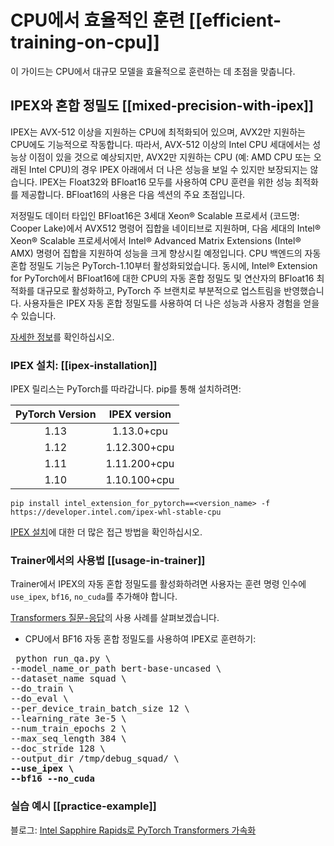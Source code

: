 <!--Copyright 2022 The HuggingFace Team. All rights reserved.

Licensed under the Apache License, Version 2.0 (the "License"); you may not use this file except in compliance with
the License. You may obtain a copy of the License at

http://www.apache.org/licenses/LICENSE-2.0

Unless required by applicable law or agreed to in writing, software distributed under the License is distributed on
an "AS IS" BASIS, WITHOUT WARRANTIES OR CONDITIONS OF ANY KIND, either express or implied. See the License for the

⚠️ Note that this file is in Markdown but contain specific syntax for our doc-builder (similar to MDX) that may not be
rendered properly in your Markdown viewer.

-->

# CPU에서 효율적인 훈련 [[efficient-training-on-cpu]]

이 가이드는 CPU에서 대규모 모델을 효율적으로 훈련하는 데 초점을 맞춥니다.

## IPEX와 혼합 정밀도 [[mixed-precision-with-ipex]]

IPEX는 AVX-512 이상을 지원하는 CPU에 최적화되어 있으며, AVX2만 지원하는 CPU에도 기능적으로 작동합니다. 따라서, AVX-512 이상의 Intel CPU 세대에서는 성능상 이점이 있을 것으로 예상되지만, AVX2만 지원하는 CPU (예: AMD CPU 또는 오래된 Intel CPU)의 경우 IPEX 아래에서 더 나은 성능을 보일 수 있지만 보장되지는 않습니다. IPEX는 Float32와 BFloat16 모두를 사용하여 CPU 훈련을 위한 성능 최적화를 제공합니다. BFloat16의 사용은 다음 섹션의 주요 초점입니다.

저정밀도 데이터 타입인 BFloat16은 3세대 Xeon® Scalable 프로세서 (코드명: Cooper Lake)에서 AVX512 명령어 집합을 네이티브로 지원하며, 다음 세대의 Intel® Xeon® Scalable 프로세서에서 Intel® Advanced Matrix Extensions (Intel® AMX) 명령어 집합을 지원하여 성능을 크게 향상시킬 예정입니다. CPU 백엔드의 자동 혼합 정밀도 기능은 PyTorch-1.10부터 활성화되었습니다. 동시에, Intel® Extension for PyTorch에서 BFloat16에 대한 CPU의 자동 혼합 정밀도 및 연산자의 BFloat16 최적화를 대규모로 활성화하고, PyTorch 주 브랜치로 부분적으로 업스트림을 반영했습니다. 사용자들은 IPEX 자동 혼합 정밀도를 사용하여 더 나은 성능과 사용자 경험을 얻을 수 있습니다.

[자세한 정보](https://intel.github.io/intel-extension-for-pytorch/cpu/latest/tutorials/features/amp.html)를 확인하십시오.

### IPEX 설치: [[ipex-installation]]

IPEX 릴리스는 PyTorch를 따라갑니다. pip를 통해 설치하려면:

| PyTorch Version   | IPEX version   |
| :---------------: | :----------:   |
| 1.13              |  1.13.0+cpu    |
| 1.12              |  1.12.300+cpu  |
| 1.11              |  1.11.200+cpu  |
| 1.10              |  1.10.100+cpu  |

```
pip install intel_extension_for_pytorch==<version_name> -f https://developer.intel.com/ipex-whl-stable-cpu
```

[IPEX 설치](https://intel.github.io/intel-extension-for-pytorch/cpu/latest/tutorials/installation.html)에 대한 더 많은 접근 방법을 확인하십시오.

### Trainer에서의 사용법 [[usage-in-trainer]]
Trainer에서 IPEX의 자동 혼합 정밀도를 활성화하려면 사용자는 훈련 명령 인수에 `use_ipex`, `bf16`, `no_cuda`를 추가해야 합니다.

[Transformers 질문-응답](https://github.com/huggingface/transformers/tree/main/examples/pytorch/question-answering)의 사용 사례를 살펴보겠습니다.

- CPU에서 BF16 자동 혼합 정밀도를 사용하여 IPEX로 훈련하기:
<pre> python run_qa.py \
--model_name_or_path bert-base-uncased \
--dataset_name squad \
--do_train \
--do_eval \
--per_device_train_batch_size 12 \
--learning_rate 3e-5 \
--num_train_epochs 2 \
--max_seq_length 384 \
--doc_stride 128 \
--output_dir /tmp/debug_squad/ \
<b>--use_ipex \</b>
<b>--bf16 --no_cuda</b></pre> 

### 실습 예시 [[practice-example]]

블로그: [Intel Sapphire Rapids로 PyTorch Transformers 가속화](https://huggingface.co/blog/intel-sapphire-rapids)